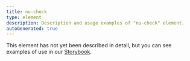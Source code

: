 ```yaml
---
title: nu-check
type: element
description: Description and usage examples of "nu-check" element.
autoGenerated: true
---
```


This element has not yet been described in detail, but you can see examples of use in our [Storybook](/storybook).